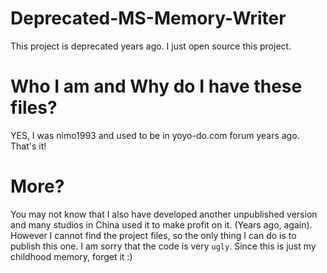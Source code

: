 # Deprecated-MS-Memory-Writer
This project is deprecated years ago. I just open source this project.

# Who I am and Why do I have these files?
YES, I was nimo1993 and used to be in yoyo-do.com forum years ago. That's it!

# More?
You may not know that I also have developed another unpublished version and many studios in China used it to make profit on it. (Years ago, again).
However I cannot find the project files, so the only thing I can do is to publish this one. I am sorry that the code is very `ugly`. Since this is just my childhood memory, forget it :)
